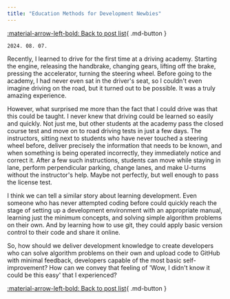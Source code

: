 ```yaml
---
title: "Education Methods for Development Newbies"
---
```


[:material-arrow-left-bold: Back to post list](../index.md){ .md-button }

`2024. 08. 07.`

Recently, I learned to drive for the first time at a driving academy. Starting the engine, releasing the handbrake, changing gears, lifting off the brake, pressing the accelerator, turning the steering wheel. Before going to the academy, I had never even sat in the driver's seat, so I couldn't even imagine driving on the road, but it turned out to be possible. It was a truly amazing experience.

However, what surprised me more than the fact that I could drive was that this could be taught. I never knew that driving could be learned so easily and quickly. Not just me, but other students at the academy pass the closed course test and move on to road driving tests in just a few days. The instructors, sitting next to students who have never touched a steering wheel before, deliver precisely the information that needs to be known, and when something is being operated incorrectly, they immediately notice and correct it. After a few such instructions, students can move while staying in lane, perform perpendicular parking, change lanes, and make U-turns without the instructor's help. Maybe not perfectly, but well enough to pass the license test.

I think we can tell a similar story about learning development. Even someone who has never attempted coding before could quickly reach the stage of setting up a development environment with an appropriate manual, learning just the minimum concepts, and solving simple algorithm problems on their own. And by learning how to use git, they could apply basic version control to their code and share it online.

So, how should we deliver development knowledge to create developers who can solve algorithm problems on their own and upload code to GitHub with minimal feedback, developers capable of the most basic self-improvement? How can we convey that feeling of 'Wow, I didn't know it could be this easy' that I experienced?

[:material-arrow-left-bold: Back to post list](../index.md){ .md-button }